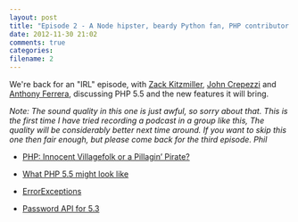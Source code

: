 ```yaml
---
layout: post
title: "Episode 2 - A Node hipster, beardy Python fan, PHP contributor and a Bristolian talk about PHP 5.5"
date: 2012-11-30 21:02
comments: true
categories: 
filename: 2
---
```


We're back for an "IRL" episode, with [Zack Kitzmiller][zack], [John Crepezzi][john] and [Anthony Ferrera][anthony], discussing PHP 5.5 and the new features it will bring.

_Note: The sound quality in this one is just awful, so sorry about that. This is the first time I have tried recording a podcast in a group like this, The quality will be considerably better next time around. If you want to skip this one then fair enough, but please come back for the third episode. Phil_

* [PHP: Innocent Villagefolk or a Pillagin’ Pirate?](http://blog.astrumfutura.com/2012/04/php-innocent-villagefolk-or-a-pillagin-pirate/)
* [What PHP 5.5 might look like](http://nikic.github.com/2012/07/10/What-PHP-5-5-might-look-like.html)
* [ErrorExceptions](https://github.com/ircmaxell/ErrorExceptions)
* [Password API for 5.3](https://github.com/ircmaxell/password_compat)

  [zack]: https://twitter.com/zackkitzmiller
  [john]: https://twitter.com/seejohncode
  [anthony]: https://twitter.com/ircmaxell